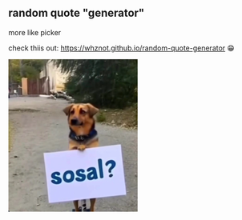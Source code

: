 ## random quote "generator"
more like picker

check thiis out: https://whznot.github.io/random-quote-generator 😁

![alt text](image.png)